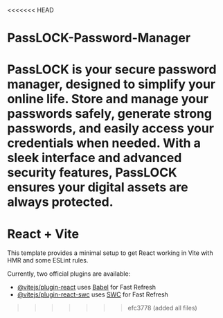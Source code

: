 <<<<<<< HEAD
# PassLOCK-Password-Manager
PassLOCK is your secure password manager, designed to simplify your online life. Store and manage your passwords safely, generate strong passwords, and easily access your credentials when needed. With a sleek interface and advanced security features, PassLOCK ensures your digital assets are always protected.
=======
# React + Vite

This template provides a minimal setup to get React working in Vite with HMR and some ESLint rules.

Currently, two official plugins are available:

- [@vitejs/plugin-react](https://github.com/vitejs/vite-plugin-react/blob/main/packages/plugin-react/README.md) uses [Babel](https://babeljs.io/) for Fast Refresh
- [@vitejs/plugin-react-swc](https://github.com/vitejs/vite-plugin-react-swc) uses [SWC](https://swc.rs/) for Fast Refresh
>>>>>>> efc3778 (added all files)
